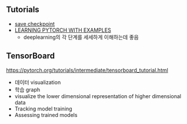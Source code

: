 ## Tutorials
- [save checkpoint](https://pytorch.org/tutorials/recipes/recipes/saving_and_loading_a_general_checkpoint.html)
- [LEARNING PYTORCH WITH EXAMPLES
  ](https://pytorch.org/tutorials/beginner/pytorch_with_examples.html)
  - deeplearning의 각 단계를 세세하게 이해하는데 좋음

## TensorBoard
https://pytorch.org/tutorials/intermediate/tensorboard_tutorial.html
- 데이터 visualization
- 학습 graph
- visualize the lower dimensional representation of higher dimensional data
- Tracking model training
- Assessing trained models